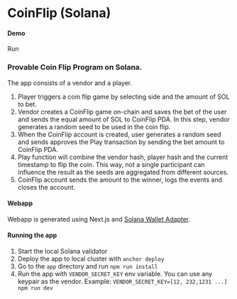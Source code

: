 # CoinFlip (Solana)

#### Demo
Run
### Provable Coin Flip Program on Solana.
The app consists of a vendor and a player. 
1. Player triggers a coin flip game by selecting side and the amount of SOL to bet. 
2. Vendor creates a CoinFlip game on-chain and saves the bet of the user and sends the equal amount of SOL to CoinFlip PDA. In this step, vendor generates a random seed to be used in the coin flip.
3. When the CoinFlip account is created, user generates a random seed and sends approves the Play transaction by sending the bet amount to CoinFlip PDA.
4. Play function will combine the vendor hash, player hash and the current timestamp to flip the coin. This way, not a single participant can influence the result as the seeds are aggregated from different sources.
5. CoinFlip account sends the amount to the winner, logs the events and closes the account.


#### Webapp
Webapp is generated using Next.js and [Solana Wallet Adapter](https://github.com/solana-labs/wallet-adapter#readme).

#### Running the app
1. Start the local Solana validator
2. Deploy the app to local cluster with `anchor deploy`
3. Go to the `app` directory and run `npm run install`
4. Run the app with `VENDOR_SECRET_KEY` env variable. You can use any keypair as the vendor. Example: `VENDOR_SECRET_KEY=[12, 232,1231 ...] npm run dev`
